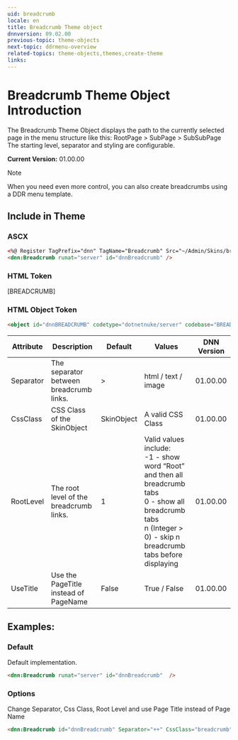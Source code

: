 ```yaml
---
uid: breadcrumb
locale: en
title: Breadcrumb Theme object
dnnversion: 09.02.00
previous-topic: theme-objects
next-topic: ddrmenu-overview
related-topics: theme-objects,themes,create-theme
links: 
---
```


# Breadcrumb Theme Object Introduction

The Breadcrumb Theme Object displays the path to the currently selected page in the menu structure like this:
RootPage > SubPage > SubSubPage
The starting level, separator and styling are configurable.


**Current Version:** 01.00.00

> [!NOTE]
> When you need even more control, you can also create breadcrumbs using a DDR menu template.

## Include in Theme

### ASCX
```html
<%@ Register TagPrefix="dnn" TagName="Breadcrumb" Src="~/Admin/Skins/breadcrumb.ascx" %>
<dnn:Breadcrumb runat="server" id="dnnBreadcrumb" />
```

### HTML Token
\[BREADCRUMB]

### HTML Object Token
``` html
<object id="dnnBREADCRUMB" codetype="dotnetnuke/server" codebase="BREADCRUMB">
```

| Attribute | Description | Default | Values | DNN Version |
| --- | --- | --- | --- | --- |
| Separator | The separator between breadcrumb links. | > | html / text / image | 01.00.00 |
| CssClass | CSS Class of the SkinObject | SkinObject | A valid CSS Class | 01.00.00 |
| RootLevel | The root level of the breadcrumb links. | 1 | Valid values include:<br/>-1 - show word “Root” and then all breadcrumb tabs<br/>0 - show all breadcrumb tabs<br/>n (Integer > 0) - skip n breadcrumb tabs before displaying | 01.00.00 |
| UseTitle | Use the PageTitle instead of PageName | False | True / False | 01.00.00 |

## Examples:

### Default
Default implementation.
~~~html
<dnn:Breadcrumb runat="server" id="dnnBreadcrumb"  />
~~~

### Options
Change Separator, Css Class, Root Level and use Page Title instead of Page Name
~~~html
<dnn:Breadcrumb id="dnnBreadcrumb" Separator="++" CssClass="breadcrumb" RootLevel="2" UseTitle="true"  runat="server"   />
~~~
